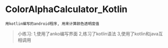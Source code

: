 # ColorAlphaCalculator_Kotlin
```用kotlin编写的android程序, 用来计算颜色透明度值```

>小练习:
>1,使用了anko编写界面
>2,练习了kotlin语法
>3,使用了kotlin和java互相调用
